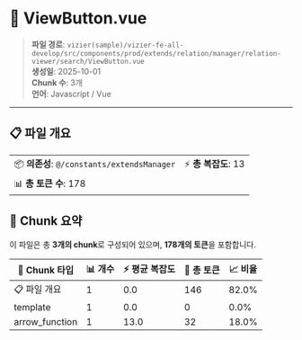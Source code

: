 # 📄 ViewButton.vue

> **파일 경로**: `vizier(sample)/vizier-fe-all-develop/src/components/prod/extends/relation/manager/relation-viewer/search/ViewButton.vue`  
> **생성일**: 2025-10-01  
> **Chunk 수**: 3개  
> **언어**: Javascript / Vue
---


## 📋 파일 개요

| | |
|--|--|
| 📦 **의존성**: `@/constants/extendsManager` | ⚡ **총 복잡도**: 13 |
| 📊 **총 토큰 수**: 178 |  |






## 🧩 Chunk 요약

이 파일은 총 **3개의 chunk**로 구성되어 있으며, **178개의 토큰**을 포함합니다.

| 🧩 Chunk 타입 | 📊 개수 | ⚡ 평균 복잡도 | 📝 총 토큰 | 📈 비율 |
|---------------|--------|-------------|----------|--------|
| 📋 파일 개요 | 1 | 0.0 | 146 | 82.0% |
| template | 1 | 0.0 | 0 | 0.0% |
| arrow_function | 1 | 13.0 | 32 | 18.0% |

